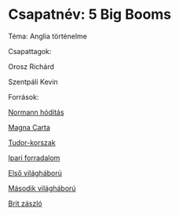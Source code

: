 # Csapatnév: 5 Big Booms

Téma: Anglia történelme

Csapattagok: 

Orosz Richárd

Szentpáli Kevin

Források:

[Normann hódítás](https://hu.wikipedia.org/wiki/I._Vilmos_angol_kir%C3%A1ly)

[Magna Carta](https://hu.wikipedia.org/wiki/Magna_Carta_Libertatum)

[Tudor-korszak](https://hu.wikipedia.org/wiki/Tudor-h%C3%A1z)

[Ipari forradalom](https://hu.wikipedia.org/wiki/Ipari_forradalom)

[Első világháború](https://hu.wikipedia.org/wiki/Els%C5%91_vil%C3%A1gh%C3%A1bor%C3%BA)

[Második világháború](https://hu.wikipedia.org/wiki/M%C3%A1sodik_vil%C3%A1gh%C3%A1bor%C3%BA)

[Brit zászló](https://www.google.com/url?sa=i&url=https%3A%2F%2Fallflags.online%2Fhu%2Fflag%2Fflag-united-kingdom%2F&psig=AOvVaw3Cf9sSBgnhpP3ATO_fyV6F&ust=1741363354629000&source=images&cd=vfe&opi=89978449&ved=0CBQQjRxqFwoTCOCP9ZHq9YsDFQAAAAAdAAAAABAJ)
